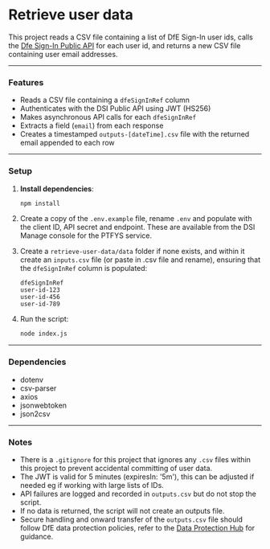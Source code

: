 # Retrieve user data

This project reads a CSV file containing a list of DfE Sign-In user ids, calls the [Dfe Sign-In Public API](https://github.com/DFE-Digital/login.dfe.public-api?tab=readme-ov-file) for each user id, and returns a new CSV file containing user email addresses.

---

### Features

- Reads a CSV file containing a `dfeSignInRef` column
- Authenticates with the DSI Public API using JWT (HS256)
- Makes asynchronous API calls for each `dfeSignInRef`
- Extracts a field (`email`) from each response
- Creates a timestamped `outputs-[dateTime].csv` file with the returned email appended to each row

---

### Setup

1. **Install dependencies**:
   ```bash
   npm install
   ```
 
2. Create a copy of the `.env.example` file, rename `.env` and populate with the client ID, API secret and endpoint. These are available from the DSI Manage console for the PTFYS service.
 
3. Create a `retrieve-user-data/data` folder if none exists, and within it create an `inputs.csv` file (or paste in .csv file and rename), ensuring that the `dfeSignInRef` column is populated:
    ```
    dfeSignInRef
    user-id-123
    user-id-456
    user-id-789
    ```

4. Run the script:
   ```bash
   node index.js
   ```

---

### Dependencies
- dotenv
- csv-parser
- axios
- jsonwebtoken
- json2csv

---

### Notes

- There is a `.gitignore` for this project that ignores any `.csv` files within this project to prevent accidental committing of user data.
- The JWT is valid for 5 minutes (expiresIn: '5m'), this can be adjusted if needed eg if working with large lists of IDs.
- API failures are logged and recorded in `outputs.csv` but do not stop the script.
- If no data is returned, the script will not create an outputs file.
- Secure handling and onward transfer of the `outputs.csv` file should follow DfE data protection policies, refer to the [Data Protection Hub](https://educationgovuk.sharepoint.com/sites/lvewp00158) for guidance.
